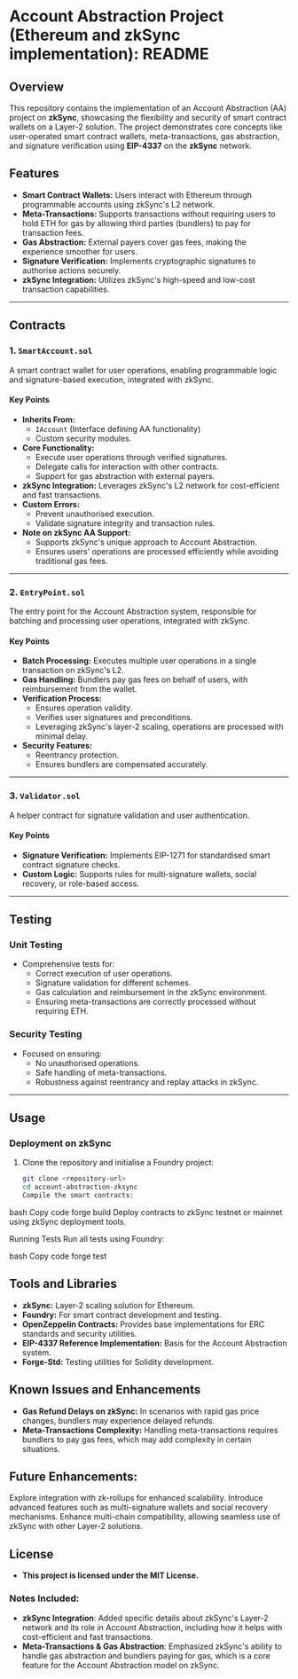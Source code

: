 # Account Abstraction Project (Ethereum and zkSync implementation): README

## Overview

This repository contains the implementation of an Account Abstraction (AA) project on **zkSync**, showcasing the flexibility and security of smart contract wallets on a Layer-2 solution. The project demonstrates core concepts like user-operated smart contract wallets, meta-transactions, gas abstraction, and signature verification using **EIP-4337** on the **zkSync** network.

## Features

- **Smart Contract Wallets:** Users interact with Ethereum through programmable accounts using zkSync's L2 network.
- **Meta-Transactions:** Supports transactions without requiring users to hold ETH for gas by allowing third parties (bundlers) to pay for transaction fees.
- **Gas Abstraction:** External payers cover gas fees, making the experience smoother for users.
- **Signature Verification:** Implements cryptographic signatures to authorise actions securely.
- **zkSync Integration:** Utilizes zkSync's high-speed and low-cost transaction capabilities.

---

## Contracts

### 1. `SmartAccount.sol`

A smart contract wallet for user operations, enabling programmable logic and signature-based execution, integrated with zkSync.

#### Key Points

- **Inherits From:**
  - `IAccount` (Interface defining AA functionality)
  - Custom security modules.
- **Core Functionality:**
  - Execute user operations through verified signatures.
  - Delegate calls for interaction with other contracts.
  - Support for gas abstraction with external payers.
- **zkSync Integration:** Leverages zkSync's L2 network for cost-efficient and fast transactions.
- **Custom Errors:**
  - Prevent unauthorised execution.
  - Validate signature integrity and transaction rules.
- **Note on zkSync AA Support:**
  - Supports zkSync's unique approach to Account Abstraction.
  - Ensures users' operations are processed efficiently while avoiding traditional gas fees.

---

### 2. `EntryPoint.sol`

The entry point for the Account Abstraction system, responsible for batching and processing user operations, integrated with zkSync.

#### Key Points

- **Batch Processing:** Executes multiple user operations in a single transaction on zkSync's L2.
- **Gas Handling:** Bundlers pay gas fees on behalf of users, with reimbursement from the wallet.
- **Verification Process:**
  - Ensures operation validity.
  - Verifies user signatures and preconditions.
  - Leveraging zkSync's layer-2 scaling, operations are processed with minimal delay.
- **Security Features:**
  - Reentrancy protection.
  - Ensures bundlers are compensated accurately.

---

### 3. `Validator.sol`

A helper contract for signature validation and user authentication.

#### Key Points

- **Signature Verification:** Implements EIP-1271 for standardised smart contract signature checks.
- **Custom Logic:** Supports rules for multi-signature wallets, social recovery, or role-based access.

---

## Testing

### Unit Testing

- Comprehensive tests for:
  - Correct execution of user operations.
  - Signature validation for different schemes.
  - Gas calculation and reimbursement in the zkSync environment.
  - Ensuring meta-transactions are correctly processed without requiring ETH.

### Security Testing

- Focused on ensuring:
  - No unauthorised operations.
  - Safe handling of meta-transactions.
  - Robustness against reentrancy and replay attacks in zkSync.

---

## Usage

### Deployment on zkSync

1. Clone the repository and initialise a Foundry project:

   ```bash
   git clone <repository-url>
   cd account-abstraction-zksync
   Compile the smart contracts:
   ```

bash
Copy code
forge build
Deploy contracts to zkSync testnet or mainnet using zkSync deployment tools.

Running Tests
Run all tests using Foundry:

bash
Copy code
forge test

## Tools and Libraries

- **zkSync:** Layer-2 scaling solution for Ethereum.
- **Foundry:** For smart contract development and testing.
- **OpenZeppelin Contracts:** Provides base implementations for ERC standards and security utilities.
- **EIP-4337 Reference Implementation:** Basis for the Account Abstraction system.
- **Forge-Std:** Testing utilities for Solidity development.

## Known Issues and Enhancements

- **Gas Refund Delays on zkSync:** In scenarios with rapid gas price changes, bundlers may experience delayed refunds.
- **Meta-Transactions Complexity:** Handling meta-transactions requires bundlers to pay gas fees, which may add complexity in certain situations.

## Future Enhancements:

Explore integration with zk-rollups for enhanced scalability.
Introduce advanced features such as multi-signature wallets and social recovery mechanisms.
Enhance multi-chain compatibility, allowing seamless use of zkSync with other Layer-2 solutions.

## License

- **This project is licensed under the MIT License.**

### Notes Included:

- **zkSync Integration**: Added specific details about zkSync's Layer-2 network and its role in Account Abstraction, including how it helps with cost-efficient and fast transactions.
- **Meta-Transactions & Gas Abstraction**: Emphasized zkSync's ability to handle gas abstraction and bundlers paying for gas, which is a core feature for the Account Abstraction model on zkSync.
